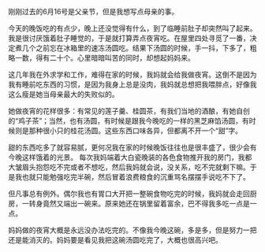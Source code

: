 刚刚过去的6月16号是父亲节，但是我想写点母亲的事。

今天的晚饭吃的有点少，晚上还没觉得有什么，到了临睡前肚子却突然叫了起来。我是很讨厌饿着肚子睡觉的，于是就打算弄点夜宵吃。在屋里四处寻觅了一番，决定煮几个之前忘在冰箱里的速冻汤圆吃。结果下汤圆的时候，手一抖，下多了，粗略一数，得有二十个。心里暗暗叫苦的同时，却想起妈妈来。

这几年我在外求学和工作，难得在家的时候，我妈就会给我做夜宵。这倒不是因为我有睡前吃东西的习惯，是因为我身上总是没肉，我妈就总想把我喂胖点，好像我这么瘦是她当母亲最大的失败似的。

她做夜宵的花样很多：有常见的莲子羹、桂圆茶，有我们当地的酒酿，有她自创的“鸡子茶”；当然，也有汤圆，有时候是跟我今晚吃的一样的黑芝麻馅汤圆，有时候则是那种很小只的桂花汤圆。这些东西口味各异，但都离不开一个“甜”字。

甜的东西吃多了就容易腻，更何况我在家的时候晚饭往往也是很丰盛了，很少会有今晚这样饿着的光景。 每次我妈端着大白瓷晚装的各色食物推开我的房门，我都大皱眉头抱怨吃不完或者不想吃，然后我妈就会说，没关系，吃不完就剩下嘛。于是我也就只能勉强吃完半碗，然后冒着浪费粮食的沉重骂名摆摆手说吃不下了。

但凡事总有例外。偶尔我也有胃口大开把一整碗食物吃完的时候，我妈就会走回厨房，一转身竟然又端出一碗来。原来她还在锅里留着富余，巴不得我多吃一点是一点。

妈妈做的夜宵大概是永远没办法吃完的。不像我今晚这碗，多是多，但是努力一把还是能消灭的。妈妈要是看见我把这碗汤圆吃完了，大概也很高兴吧。